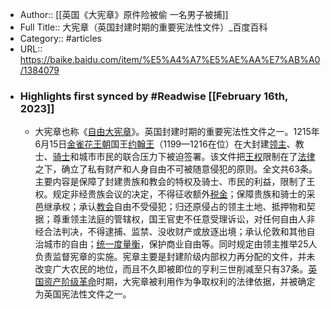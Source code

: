 - Author:: [[英国《大宪章》原件险被偷 一名男子被捕]]
- Full Title:: 大宪章（英国封建时期的重要宪法性文件）_百度百科
- Category:: #articles
- URL:: https://baike.baidu.com/item/%E5%A4%A7%E5%AE%AA%E7%AB%A0/1384079
- ### Highlights first synced by #Readwise [[February 16th, 2023]]
    - 大宪章也称《[自由大宪章](/item/%E8%87%AA%E7%94%B1%E5%A4%A7%E5%AE%AA%E7%AB%A0/7465246?fromModule=lemma_inlink)》。英国封建时期的重要宪法性文件之一。1215年6月15日[金雀花王朝](/item/%E9%87%91%E9%9B%80%E8%8A%B1%E7%8E%8B%E6%9C%9D/2978942?fromModule=lemma_inlink)国王[约翰王](/item/%E7%BA%A6%E7%BF%B0%E7%8E%8B/34606?fromModule=lemma_inlink)（1199—1216在位）在大封建[领主](/item/%E9%A2%86%E4%B8%BB/2870870?fromModule=lemma_inlink)、教士、[骑士](/item/%E9%AA%91%E5%A3%AB/1452?fromModule=lemma_inlink)和城市市民的联合压力下被迫签署。该文件把[王权](/item/%E7%8E%8B%E6%9D%83/6341877?fromModule=lemma_inlink)限制在了[法律](/item/%E6%B3%95%E5%BE%8B/84813?fromModule=lemma_inlink)之下，确立了私有财产和人身自由不可被随意侵犯的原则。全文共63条。主要内容是保障了封建贵族和教会的特权及骑士、市民的利益，限制了王权。规定非经贵族会议的决定，不得征收额外[税金](/item/%E7%A8%8E%E9%87%91/6588630?fromModule=lemma_inlink)；保障贵族和骑士的采邑继承权；承认[教会](/item/%E6%95%99%E4%BC%9A/17100?fromModule=lemma_inlink)自由不受侵犯；归还原侵占的领主土地、抵押物和契据；尊重领主法庭的管辖权，国王官吏不任意受理诉讼，对任何自由人非经合法判决，不得逮捕、监禁、没收财产或放逐出境；承认伦敦和其他自治城市的自由；[统一度量衡](/item/%E7%BB%9F%E4%B8%80%E5%BA%A6%E9%87%8F%E8%A1%A1/2395668?fromModule=lemma_inlink)，保护商业自由等。同时规定由领主推举25人负责监督宪章的实施。宪章主要是封建阶级内部权力再分配的文件，并未改变广大农民的地位，而且不久即被即位的亨利三世削减至只有37条。[英国资产阶级革命](/item/%E8%8B%B1%E5%9B%BD%E8%B5%84%E4%BA%A7%E9%98%B6%E7%BA%A7%E9%9D%A9%E5%91%BD/919138?fromModule=lemma_inlink)时期，大宪章被利用作为争取权利的法律依据，并被确定为英国宪法性文件之一。
